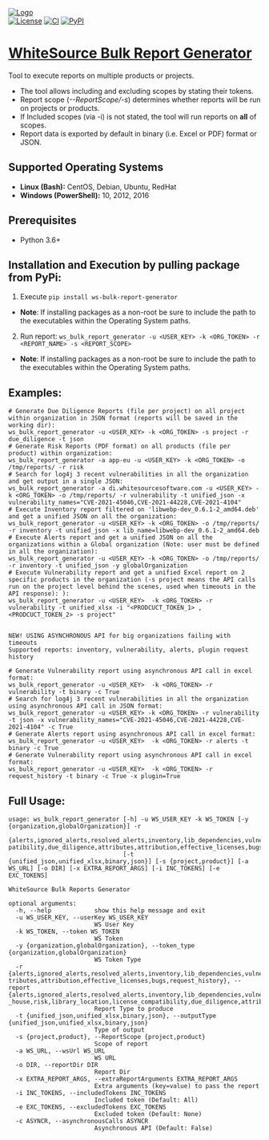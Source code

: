 [![Logo](https://whitesource-resources.s3.amazonaws.com/ws-sig-images/Whitesource_Logo_178x44.png)](https://www.whitesourcesoftware.com/)  
[![License](https://img.shields.io/badge/License-Apache%202.0-yellowgreen.svg)](https://opensource.org/licenses/Apache-2.0)
[![CI](https://github.com/whitesource-ps/ws-bulk-report-generator/actions/workflows/ci.yml/badge.svg)](https://github.com/whitesource-ps/ws-bulk-report-generator/actions/workflows/ci.yml)
[![PyPI](https://img.shields.io/pypi/v/ws-bulk-report-generator?style=plastic)](https://pypi.org/project/ws-bulk-report-generator/)
# [WhiteSource Bulk Report Generator](https://github.com/whitesource-ps/ws-bulk-report-generator)
Tool to execute reports on multiple products or projects.
* The tool allows including and excluding scopes by stating their tokens.
* Report scope (_--ReportScope/-s_) determines whether reports will be run on projects or products.
* If Included scopes (via -i) is not stated, the tool will run reports on **all** of scopes.
* Report data is exported by default in binary (i.e. Excel or PDF) format or JSON.

## Supported Operating Systems
- **Linux (Bash):**	CentOS, Debian, Ubuntu, RedHat
- **Windows (PowerShell):**	10, 2012, 2016

## Prerequisites
* Python 3.6+

## Installation and Execution by pulling package from PyPi:
1. Execute `pip install ws-bulk-report-generator`
* **Note**:  If installing packages as a non-root be sure to include the path to the executables within the Operating System paths.
2. Run report: `ws_bulk_report_generator -u <USER_KEY> -k <ORG_TOKEN> -r <REPORT_NAME> -s <REPORT_SCOPE>`
* **Note**:  If installing packages as a non-root be sure to include the path to the executables within the Operating System paths.  

## Examples:
```shell
# Generate Due Diligence Reports (file per project) on all project within organization in JSON format (reports will be saved in the working dir):
ws_bulk_report_generator -u <USER_KEY> -k <ORG_TOKEN> -s project -r due_diligence -t json 
# Generate Risk Reports (PDF format) on all products (file per product) within organization:
ws_bulk_report_generator -a app-eu -u <USER_KEY> -k <ORG_TOKEN> -o /tmp/reports/ -r risk  
# Search for log4j 3 recent vulnerabilities in all the organization and get output in a single JSON:
ws_bulk_report_generator -a di.whitesourcesoftware.com -u <USER_KEY> -k <ORG_TOKEN> -o /tmp/reports/ -r vulnerability -t unified_json -x vulnerability_names="CVE-2021-45046,CVE-2021-44228,CVE-2021-4104"
# Execute Inventory report filtered on 'libwebp-dev_0.6.1-2_amd64.deb' and get a unified JSON on all the organization: 
ws_bulk_report_generator -u <USER_KEY> -k <ORG_TOKEN> -o /tmp/reports/ -r inventory -t unified_json -x lib_name=libwebp-dev_0.6.1-2_amd64.deb
# Execute Alerts report and get a unified JSON on all the organizations within a Global organization (Note: user must be defined in all the organization): 
ws_bulk_report_generator -u <USER_KEY> -k <ORG_TOKEN> -o /tmp/reports/ -r inventory -t unified_json -y globalOrganization
# Execute Vulnerability report and get a unified Excel report on 2 specific products in the organization (-s project means the API calls run on the project level behind the scenes, used when timeouts in the API response): ): 
ws_bulk_report_generator -u <USER_KEY>  -k <ORG_TOKEN> -r vulnerability -t unified_xlsx -i "<PRODCUCT_TOKEN_1> , <PRODCUCT_TOKEN_2> -s project"


NEW! USING ASYNCHRONOUS API for big organizations failing with timeouts
Supported reports: inventory, vulnerability, alerts, plugin request history

# Generate Vulnerability report using asynchronous API call in excel format:
ws_bulk_report_generator -u <USER_KEY>  -k <ORG_TOKEN> -r vulnerability -t binary -c True
# Search for log4j 3 recent vulnerabilities in all the organization using asynchronous API call in JSON format:
ws_bulk_report_generator -u <USER_KEY> -k <ORG_TOKEN> -r vulnerability -t json -x vulnerability_names="CVE-2021-45046,CVE-2021-44228,CVE-2021-4104" -c True
# Generate Alerts report using asynchronous API call in excel format:
ws_bulk_report_generator -u <USER_KEY>  -k <ORG_TOKEN> -r alerts -t binary -c True
# Generate Vulnerability report using asynchronous API call in excel format:
ws_bulk_report_generator -u <USER_KEY>  -k <ORG_TOKEN> -r request_history -t binary -c True -x plugin=True
```

## Full Usage:
```shell
usage: ws_bulk_report_generator [-h] -u WS_USER_KEY -k WS_TOKEN [-y {organization,globalOrganization}] -r
                                {alerts,ignored_alerts,resolved_alerts,inventory,lib_dependencies,vulnerability,container_vulnerability,source_files,source_file_inventory,in_house_libraries,in_house,risk,library_location,license_com
patibility,due_diligence,attributes,attribution,effective_licenses,bugs,request_history}
                                [-t {unified_json,unified_xlsx,binary,json}] [-s {project,product}] [-a WS_URL] [-o DIR] [-x EXTRA_REPORT_ARGS] [-i INC_TOKENS] [-e EXC_TOKENS]

WhiteSource Bulk Reports Generator

optional arguments:
  -h, --help            show this help message and exit
  -u WS_USER_KEY, --userKey WS_USER_KEY
                        WS User Key
  -k WS_TOKEN, --token WS_TOKEN
                        WS Token
  -y {organization,globalOrganization}, --token_type {organization,globalOrganization}
                        WS Token Type
  -r {alerts,ignored_alerts,resolved_alerts,inventory,lib_dependencies,vulnerability,container_vulnerability,source_files,source_file_inventory,in_house_libraries,in_house,risk,library_location,license_compatibility,due_diligence,at
tributes,attribution,effective_licenses,bugs,request_history}, --report {alerts,ignored_alerts,resolved_alerts,inventory,lib_dependencies,vulnerability,container_vulnerability,source_files,source_file_inventory,in_house_libraries,in
_house,risk,library_location,license_compatibility,due_diligence,attributes,attribution,effective_licenses,bugs,request_history}
                        Report Type to produce
  -t {unified_json,unified_xlsx,binary,json}, --outputType {unified_json,unified_xlsx,binary,json}
                        Type of output
  -s {project,product}, --ReportScope {project,product}
                        Scope of report
  -a WS_URL, --wsUrl WS_URL
                        WS URL
  -o DIR, --reportDir DIR
                        Report Dir
  -x EXTRA_REPORT_ARGS, --extraReportArguments EXTRA_REPORT_ARGS
                        Extra arguments (key=value) to pass the report
  -i INC_TOKENS, --includedTokens INC_TOKENS
                        Included token (Default: All)
  -e EXC_TOKENS, --excludedTokens EXC_TOKENS
                        Excluded token (Default: None)
  -c ASYNCR, --asynchronousCalls ASYNCR
                        Asynchronous API (Default: False)
```
